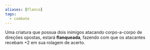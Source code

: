 ```yaml
---
aliases: [Flanco]
tags:
  - combate
---
```

 
Uma criatura que possua dois inimigos atacando corpo-a-corpo de direções opostas, estará **flanqueada**, fazendo com que os atacantes recebam +2 em sua rolagem de acerto.